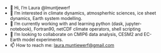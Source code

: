 - 👋 Hi, I’m Laura @lmuntjewerf
- 👀 I’m interested in climate dynamics, atmospherhic sciences, ice sheet dynamics, Earth system modelling. 
- 🌱 I’m currently working with and learning python (dask, jupyter-notebook), Fortran90, netCDF climate operators, shell scripting
- 💞️ I’m looking to collaborate on CMIP6 data analysis, CESM2 and EC-Earth model experiments. 
- 📫 How to reach me: laura.muntjewerf@gmail.com

<!---
lmuntjewerf/lmuntjewerf is a ✨ special ✨ repository because its `README.md` (this file) appears on your GitHub profile.
You can click the Preview link to take a look at your changes.
--->
